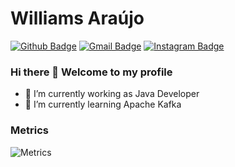 # Williams Araújo

[![Github Badge](https://img.shields.io/badge/-Github-000?style=flat-square&logo=Github&logoColor=white&link=https://github.com/lucasgdb)](https://github.com/willmaraujo/)
[![Gmail Badge](https://img.shields.io/badge/-Gmail-c14438?style=flat-square&logo=Gmail&logoColor=white&link=mailto:rebeccamanzi@gmail.com)](mailto:crfwilliams@gmail.com)
[![Instagram Badge](https://img.shields.io/badge/-Instagram-C13584?style=flat-square&labelColor=C13584&logo=instagram&logoColor=white&link=https://www.instagram.com/willm.araujo/)](https://www.instagram.com/willm.araujo/)

### Hi there 👋 Welcome to my profile


- 🔭 I’m currently working as Java Developer
- 🌱 I’m currently learning Apache Kafka

### Metrics

![Metrics](https://metrics.lecoq.io/willmaraujo?template=terminal&lines=1&base.indepth=false&config.timezone=Europe%2FBrussels)

